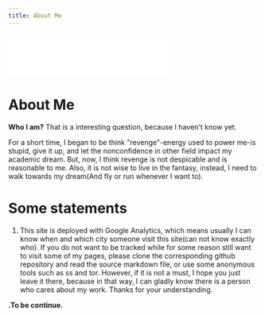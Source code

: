 ```yaml
---
title: About Me
---
```


<iframe frameborder="no" border="0" marginwidth="0" marginheight="0" width=330 height=86 src="//music.163.com/outchain/player?type=2&id=411356640&auto=1&height=66"></iframe>


# About Me 

**Who I am?** That is a interesting question, because I haven't know yet. 

For a short time, I began to be think "revenge"-energy used to power me-is stupid, give it up, and let the nonconfidence in other field impact my academic dream. But, now, I think revenge is not despicable and is reasonable to me. Also, it is not wise to live in the fantasy, instead, I need to walk towards my dream(And fly or run whenever I want to).

# Some statements

1. This site is deployed with Google Analytics, which means usually I can know when and which city someone visit this site(can not know exactly who). If you do not want to be tracked while for some reason still want to visit some of my pages, please clone the corresponding github repository and read the source markdown file, or use some anonymous tools such as ss and tor. However, if it is not a must, I hope you just leave it there, because in that way, I can gladly know there is a person who cares about my work. Thanks for your understanding.



**.To be continue.**

